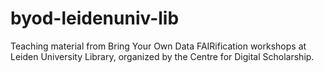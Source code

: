 # byod-leidenuniv-lib
Teaching material from Bring Your Own Data FAIRification workshops at Leiden University Library, organized by the Centre for Digital Scholarship.
